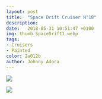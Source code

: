 ```yaml
---
layout: post
title:  "Space Drift Cruiser N°18"
description: 
date:   2018-05-31 10:51:47 +0100
img: thumb_SpaceDrift1.webp
tags: 
- Cruisers
- Painted
color: 2a012b
author: Johnny Adora
---
```

![]({{site.baseurl}}/images/SpaceDrift1.webp)

![]({{site.baseurl}}/images/SpaceDrift2.webp)